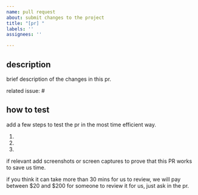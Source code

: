 ```yaml
---
name: pull request
about: submit changes to the project
title: "[pr] "
labels: ''
assignees: ''

---
```


## description
brief description of the changes in this pr.

related issue: #

## how to test

add a few steps to test the pr in the most time efficient way.

1. 
2. 
3. 

if relevant add screenshots or screen captures to prove that this PR works to save us time.

if you think it can take more than 30 mins for us to review, we will pay between $20 and $200 for someone to review it for us, just ask in the pr.
